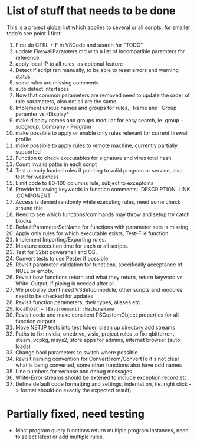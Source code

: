 
# List of stuff that needs to be done

This is a project global list which applies to several or all scripts, for smaller todo's see point 1 first!

1. First do CTRL + F in VSCode and search for "TODO"
2. update FirewallParamters.md with a list of incompatible paramters for reference
3. apply local IP to all rules, as optional feature
4. Detect if script ran manually, to be able to reset errors and warning status
5. some rules are missing comments
6. auto detect interfaces
7. Now that common parameters are removed need to update the order of rule parameters, also not all are the same.
8. Implement unique names and groups for rules, -Name and -Group paramter vs -Display*
9. make display names and groups modular for easy search, ie. group - subgroup, Company - Program
10. make possible to apply or enable only rules relevant for current firewall profile
11. make possible to apply rules to remote machine, currently partially supported
12. Function to check executables for signature and virus total hash
13. Count invalid paths in each script
15. Test already loaded rules if pointing to valid program or service, also test for weakness
16. Limit code to 80-100 columns rule, subject to exceptoins
17. Provide following keywords in function comments: .DESCRIPTION .LINK .COMPONENT
18. Access is denied randomly while executing rules, need some check around this
19. Need to see which functions/commands may throw and setup try catch blocks
20. DefaultParameterSetName for functions with parameter sets is missing
21. Apply only rules for which executable exists, Test-File function
22. Implement Importing/Exporting rules.
23. Measure execution time for each or all scripts.
24. Test for 32bit powershell and OS.
25. Convert tests to use Pester if possible
26. Revisit parameter validation for functions, specifically acceptance of NULL or empty.
27. Revisit how functions return and what they return, return keyword vs Write-Output, if piping is needed after all.
28. We probalby don't need VSSetup module, other scripts and modules need to be checked for updates
29. Revisit function parameters, their types, aliases etc..
30. localhost != `[Environment]::MachineName`
31. Revisit code and make consitent PSCustomObject properties for all function outputs
32. Move NET.IP tests into test folder, clean up directory add streams
33. Paths to fix: nvidia, onedrive, visio, project rules to fix: qbittorrent, steam, vcpkg, msys2, store apps for admins, internet browser (auto loads)
34. Change bool parameters to switch where possible
35. Revisit naming convention for ConvertFrom/ConvertTo it's not clear what is being converted, some other functions also have odd names
36. Line numbers for verbose and debug messages
37. Write-Error streams should be extened to include exception record etc.
38. Define default code formatting and settings, indentation, (ie. right click -> format should do exactly the expected result)

# Partially fixed, need testing

- Most program query functions return multiple program instances, need to select latest or add multiple rules.
